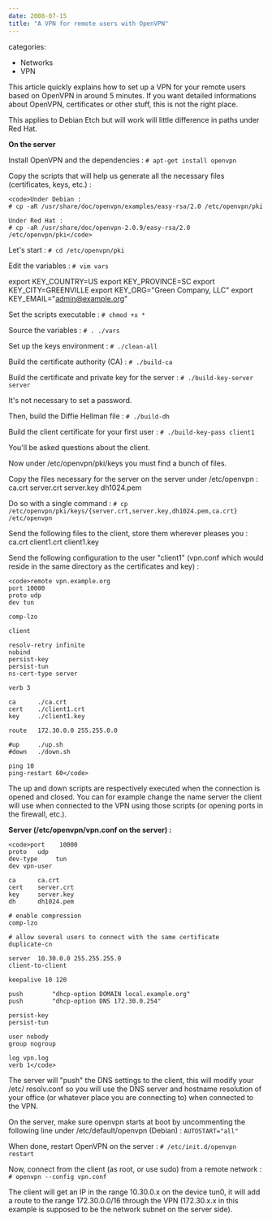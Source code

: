 ```yaml
---
date: 2008-07-15
title: "A VPN for remote users with OpenVPN"
---
```








categories:
- Networks
- VPN


This article quickly explains how to set up a VPN for your remote users based on OpenVPN in around 5 minutes.
If you want detailed informations about OpenVPN, certificates or other stuff, this is not the right place.

This applies to Debian Etch but will work will little difference in paths under Red Hat.

**On the server**

Install OpenVPN and the dependencies :
`# apt-get install openvpn`

Copy the scripts that will help us generate all the necessary files (certificates, keys, etc.) :

    
    <code>Under Debian :
    # cp -aR /usr/share/doc/openvpn/examples/easy-rsa/2.0 /etc/openvpn/pki
    
    Under Red Hat :
    # cp -aR /usr/share/doc/openvpn-2.0.9/easy-rsa/2.0 /etc/openvpn/pki</code>



Let's start :
`# cd /etc/openvpn/pki`

Edit the variables :
`# vim vars`

export KEY_COUNTRY=US
export KEY_PROVINCE=SC
export KEY_CITY=GREENVILLE
export KEY_ORG="Green Company, LLC"
export KEY_EMAIL="admin@example.org"

Set the scripts executable :
`# chmod +x *`

Source the variables :
`# . ./vars`

Set up the keys environment :
`# ./clean-all`

Build the certificate authority (CA) :
`# ./build-ca`

Build the certificate and private key for the server :
`# ./build-key-server server`

It's not necessary to set a password.

Then, build the Diffie Hellman file :
`# ./build-dh`

Build the client certificate for your first user :
`# ./build-key-pass client1`

You'll be asked questions about the client.


Now under /etc/openvpn/pki/keys you must find a bunch of files.

Copy the files necessary for the server on the server under /etc/openvpn :
ca.crt
server.crt
server.key
dh1024.pem

Do so with a single command :
`# cp /etc/openvpn/pki/keys/{server.crt,server.key,dh1024.pem,ca.crt} /etc/openvpn`


Send the following files to the client, store them wherever pleases you :
ca.crt
client1.crt
client1.key


Send the following configuration to the user "client1" (vpn.conf which would reside in the same directory as the certificates and key) :


    
    <code>remote vpn.example.org
    port 10000
    proto udp
    dev tun
    
    comp-lzo
    
    client
    
    resolv-retry infinite
    nobind
    persist-key
    persist-tun
    ns-cert-type server
    
    verb 3
    
    ca      ./ca.crt
    cert    ./client1.crt
    key     ./client1.key
    
    route 	172.30.0.0 255.255.0.0
    
    #up 	./up.sh
    #down 	./down.sh
    
    ping 10
    ping-restart 60</code>



The up and down scripts are respectively executed when the connection is opened and closed.
You can for example change the name server the client will use when connected to the VPN using those scripts (or opening ports in the firewall, etc.).


**Server (/etc/openvpn/vpn.conf on the server) :**

    
    <code>port    10000
    proto   udp
    dev-type     tun
    dev vpn-user
    
    ca      ca.crt
    cert    server.crt
    key     server.key
    dh      dh1024.pem
    
    # enable compression
    comp-lzo
    
    # allow several users to connect with the same certificate
    duplicate-cn
    
    server  10.30.0.0 255.255.255.0
    client-to-client
    
    keepalive 10 120
    
    push 	 	"dhcp-option DOMAIN local.example.org"
    push 	 	"dhcp-option DNS 172.30.0.254"
    
    persist-key
    persist-tun
    
    user nobody
    group nogroup
    
    log vpn.log
    verb 1</code>



The server will "push" the DNS settings to the client, this will modify your /etc/
resolv.conf so you will use the DNS server and hostname resolution of your office (or whatever place you are connecting to) when connected to the VPN.


On the server, make sure openvpn starts at boot by uncommenting the following line under /etc/default/openvpn (Debian) :
`AUTOSTART="all"`


When done, restart OpenVPN on the server :
`# /etc/init.d/openvpn restart`


Now, connect from the client (as root, or use sudo) from a remote network :
`# openvpn --config vpn.conf`


The client will get an IP in the range 10.30.0.x on the device tun0, it will add a route to the range 172.30.0.0/16 through the VPN (172.30.x.x in this example is supposed to be the network subnet on the server side).
